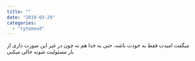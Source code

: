 ```yaml
---
title: ""
date: "2019-03-29"
categories: 
  - "tytomood"
---
```


میگفت امیدت فقط به خودت باشه، حتی به خدا هم نه چون در غیر این صورت داری از بار مسئولیت شونه خالی میکنی
